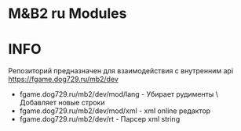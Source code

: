 # M&B2 ru Modules
# INFO
Репозиторий предназначен для взаимодействия с внутренним api https://fgame.dog729.ru/mb2/dev

* fgame.dog729.ru/mb2/dev/mod/lang - Убирает рудименты \ Добавляет новые строки
* fgame.dog729.ru/mb2/dev/mod/xml - xml online редактор
* fgame.dog729.ru/mb2/dev/rt - Парсер xml string

